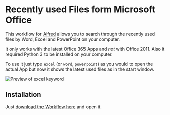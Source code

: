 Recently used Files form Microsoft Office
=========================================


This workflow for [Alfred](https://www.alfredapp.com/) allows you to search through the recently used files by Word, Excel and PowerPoint on your computer.

It only works with the latest Office 365 Apps and *not* with Office 2011. Also it required Python 3 to be installed on your computer.

To use it just type `excel` (or `word`, `powerpoint`) as you would to open the actual App but now it shows the latest used files as in the start window.

![Preview of excel keyword](http://i.imgur.com/4AgrXwg.png)

Installation
------------

Just [download the Workflow here](https://github.com/stroebjo/alfred-recent-office/releases) and open it.

